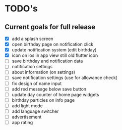 # TODO's

## Current goals for full release

- [x] add a splash screen
- [x] open birthday page on notification click
- [x] update notification system (edit birthday)
- [x] icon on ios in app view still old flutter icon
- [ ] save birthday and notification data
- [ ] notification settings
- [ ] about information (on settings)
- [ ] save notification settings (use for allowance check)
- [ ] fix design of name input
- [ ] add red message below save button
- [ ] update day counter of home page widgets
- [ ] birthday particles on info page
- [ ] add light mode
- [ ] add language switcher
- [ ] advertisement
- [ ] app rating
